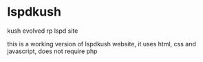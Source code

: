 # lspdkush
kush evolved rp lspd site

this is a working version of lspdkush website, it uses html, css and javascript, does not require php 
